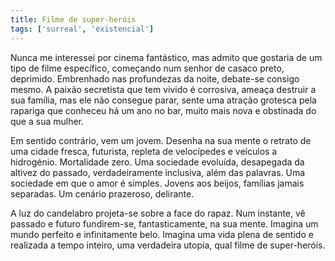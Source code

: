 ```yaml
---
title: Filme de super-heróis
tags: ['surreal', 'existencial']
---
```


Nunca me interessei por cinema fantástico, mas admito que gostaria de um tipo de filme específico, começando num senhor de casaco preto, deprimido. Embrenhado nas profundezas da noite, debate-se consigo mesmo. A paixão secretista que tem vivido é corrosiva, ameaça destruir a sua família, mas ele não consegue parar, sente uma atração grotesca pela rapariga que conheceu há um ano no bar, muito mais nova e obstinada do que a sua mulher.

Em sentido contrário, vem um jovem. Desenha na sua mente o retrato de uma cidade fresca, futurista, repleta de velocípedes e veículos a hidrogénio. Mortalidade zero. Uma sociedade evoluída, desapegada da altivez do passado, verdadeiramente inclusiva, além das palavras. Uma sociedade em que o amor é simples. Jovens aos beijos, famílias jamais separadas. Um cenário prazeroso, delirante.

A luz do candelabro projeta-se sobre a face do rapaz. Num instante, vê passado e futuro fundirem-se, fantasticamente, na sua mente. Imagina um mundo perfeito e infinitamente belo. Imagina uma vida plena de sentido e realizada a tempo inteiro, uma verdadeira utopia, qual filme de super-heróis.
